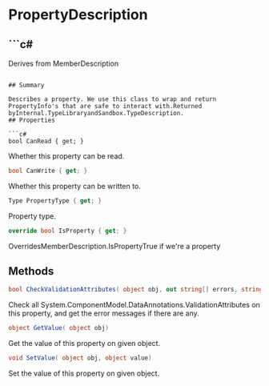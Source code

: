 # PropertyDescription

## ```c#
Derives from MemberDescription
```

## Summary

Describes a property. We use this class to wrap and return PropertyInfo's that are safe to interact with.Returned byInternal.TypeLibraryandSandbox.TypeDescription.
## Properties

```c#
bool CanRead { get; } 
```
Whether this property can be read.
```c#
bool CanWrite { get; } 
```
Whether this property can be written to.
```c#
Type PropertyType { get; } 
```
Property type.
```c#
override bool IsProperty { get; } 
```
OverridesMemberDescription.IsPropertyTrue if we're a property
## Methods

```c#
bool CheckValidationAttributes( object obj, out string[] errors, string name = null) 
```
Check all System.ComponentModel.DataAnnotations.ValidationAttributes on this property, and get the error messages if there are any.
```c#
object GetValue( object obj) 
```
Get the value of this property on given object.
```c#
void SetValue( object obj, object value) 
```
Set the value of this property on given object.

